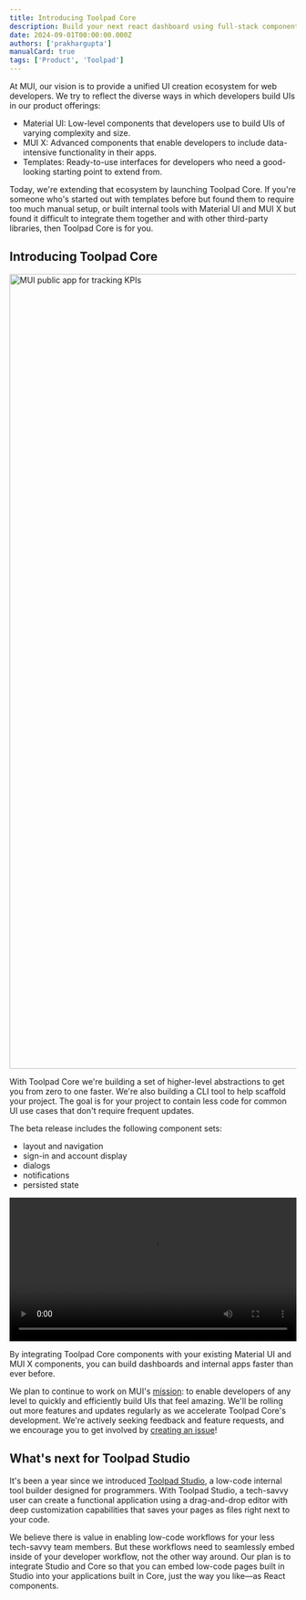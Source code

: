 ```yaml
---
title: Introducing Toolpad Core
description: Build your next react dashboard using full-stack components from Toolpad Core.
date: 2024-09-01T00:00:00.000Z
authors: ['prakhargupta']
manualCard: true
tags: ['Product', 'Toolpad']
---
```


At MUI, our vision is to provide a unified UI creation ecosystem for web developers. We try to reflect the diverse ways in which developers build UIs in our product offerings:

- Material UI: Low-level components that developers use to build UIs of varying complexity and size.
- MUI X: Advanced components that enable developers to include data-intensive functionality in their apps.
- Templates: Ready-to-use interfaces for developers who need a good-looking starting point to extend from.

Today, we're extending that ecosystem by launching Toolpad Core. If you're someone who's started out with templates before but found them to require too much manual setup, or built internal tools with Material UI and MUI X but found it difficult to integrate them together and with other third-party libraries, then Toolpad Core is for you.

## Introducing Toolpad Core

<a href="https://mui.com/toolpad/">
<img alt="MUI public app for tracking KPIs" src="/static/blog/introducing-toolpad-core/toolpad-core.png" width="2400" height="1394" />
</a>

With Toolpad Core we're building a set of higher-level abstractions to get you from zero to one faster. We're also building a CLI tool to help scaffold your project. The goal is for your project to contain less code for common UI use cases that don't require frequent updates.

The beta release includes the following component sets:

- layout and navigation
- sign-in and account display
- dialogs
- notifications
- persisted state

<video controls width="100%" height="auto" style="contain" alt="toolpad core product walkthrough">
  <source src="/static/blog/introducing-toolpad-core/toolpad_core_walkthrough.mp4" type="video/mp4">
Your browser does not support the video tag.
</video>

By integrating Toolpad Core components with your existing Material UI and MUI X components, you can build dashboards and internal apps faster than ever before.

We plan to continue to work on MUI's [mission](https://www.notion.so/Direction-d8b8c142a6a44e3aa963f26edf4e03db?pvs=21): to enable developers of any level to quickly and efficiently build UIs that feel amazing. We'll be rolling out more features and updates regularly as we accelerate Toolpad Core's development. We're actively seeking feedback and feature requests, and we encourage you to get involved by [creating an issue](https://github.com/mui/mui-toolpad)!

## What's next for Toolpad Studio

It's been a year since we introduced [Toolpad Studio](https://mui.com/blog/2023-toolpad-beta-announcement/), a low-code internal tool builder designed for programmers. With Toolpad Studio, a tech-savvy user can create a functional application using a drag-and-drop editor with deep customization capabilities that saves your pages as files right next to your code.

We believe there is value in enabling low-code workflows for your less tech-savvy team members. But these workflows need to seamlessly embed inside of your developer workflow, not the other way around. Our plan is to integrate Studio and Core so that you can embed low-code pages built in Studio into your applications built in Core, just the way you like—as React components.
